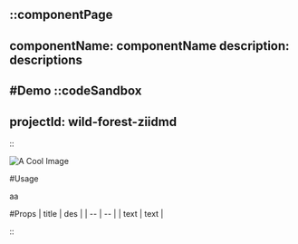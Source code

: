 ::componentPage
---
componentName: componentName
description: descriptions
---
#Demo
::codeSandbox
---
projectId: wild-forest-ziidmd
---
::

![A Cool Image](/socialPreview.png)

#Usage

aa

#Props
| title | des |
| -- | -- |
| text | text |

::